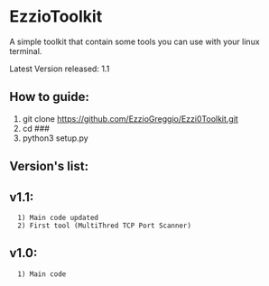 # EzzioToolkit
A simple toolkit that contain some tools you can use with your linux terminal.

Latest Version released: 1.1

## How to guide:
  1) git clone https://github.com/EzzioGreggio/Ezzi0Toolkit.git
  2) cd ###
  3) python3 setup.py


## Version's list:
  
  ## v1.1: 
      1) Main code updated
      2) First tool (MultiThred TCP Port Scanner)
  
  
  ## v1.0:
      1) Main code

